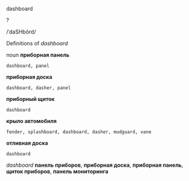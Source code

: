 dashboard

?

/ˈdaSHbôrd/

Definitions of _dashboard_

noun
**приборная панель**

    dashboard, panel
**приборная доска**

    dashboard, dasher, panel
**приборный щиток**

    dashboard
**крыло автомобиля**

    fender, splashboard, dashboard, dasher, mudguard, vane
**отливная доска**

    dashboard

_dashboard_
**панель приборов**, **приборная доска**, **приборная панель**, **щиток приборов**, **панель мониторинга**